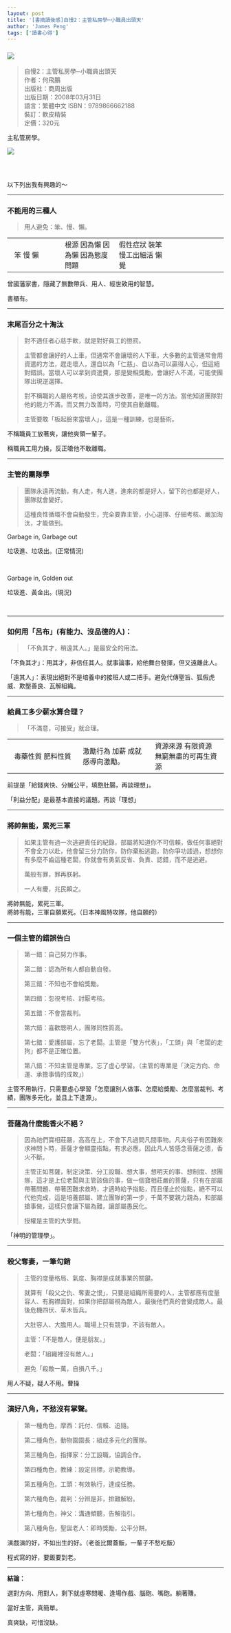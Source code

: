 ```yaml
---
layout: post
title: '[書摘讀後感]自慢2：主管私房學─小職員出頭天'
author: 'James Peng'
tags: ['讀書心得']
---
```


### ![](https://lh4.googleusercontent.com/-M-8cbrIxQ5A/USbGaRmoU3I/AAAAAAAAT8w/T3BVc1bgdzQ/s936/21+-+50)

> 自慢2：主管私房學─小職員出頭天  
> 作者：何飛鵬  
> 出版社：商周出版  
> 出版日期：2008年03月31日  
> 語言：繁體中文 ISBN：9789866662188  
> 裝訂：軟皮精裝  
> 定價：320元

主私管房學。

![](https://lh4.googleusercontent.com/-qHdB8S6Bvz4/USbGaZL64YI/AAAAAAAATyc/qHWbgfgIIFA/s936/21+-+41)

###  

以下列出我有興趣的～

* * * * *

### 不能用的三種人

> 用人避免：笨、慢、懶。

<table>
<colgroup>
<col width="25%" />
<col width="25%" />
<col width="25%" />
<col width="25%" />
</colgroup>
<tbody>
<tr class="odd">
<td align="left"> 
笨
慢
懶</td>
<td align="left">根源
因為懶
因為懶
因為態度問題</td>
<td align="left">假性症狀
裝笨
慢工出細活
懶覺</td>
</tr>
</tbody>
</table>

曾國藩家書，隱藏了無數帶兵、用人、經世致用的智慧。

書櫃有。

* * * * *

### 末尾百分之十淘汰

> 對不適任者心慈手軟，就是對好員工的懲罰。
>
> 主管都會讓好的人上車，但通常不會讓壞的人下車，大多數的主管通常會用資遣的方法，趕走壞人，還自以為「仁慈」、自以為可以贏得人心，但這絕對錯誤。當壞人可以拿到資遣費，那是變相獎勵，會讓好人不滿，可能使團隊出現逆選擇。
>
> 對不稱職的人嚴格考核，迫使其進步改善，是唯一的方法。當他知道團隊對他的能力不滿，而又無力改善時，可使其自動離職。
>
> 主管要敢「板起臉來當壞人」，這是一種訓練，也是藝術。

不稱職員工放著爽，讓他爽領一輩子。

稱職員工用力操，反正嗆他不敢離職。

* * * * *

### 主管的團隊學

> 團隊永遠再流動，有人走，有人進，進來的都是好人，留下的也都是好人，團隊就會變好。
>
> 這種良性循環不會自動發生，完全要靠主管，小心選擇、仔細考核、嚴加淘汰，才能做到。

Garbage in, Garbage out

垃圾進、垃圾出。(正常情況)

 

Garbage in, Golden out

垃圾進、黃金出。(現況)

 

* * * * *

### 如何用「呂布」(有能力、沒品德的人)：

> 「不負其才，稍遠其人。」是最安全的用法。

「不負其才」：用其才，非信任其人。就事論事，給他舞台發揮，但又遠離此人。

「遠其人」：表現出絕對不是培養中的接班人或二把手。避免代傳聖旨、狐假虎威、欺壓善良、瓦解組織。

* * * * *

### 給員工多少薪水算合理？

> 「不滿意，可接受」就合理。

<table>
<colgroup>
<col width="33%" />
<col width="33%" />
<col width="33%" />
</colgroup>
<tbody>
<tr class="odd">
<td align="left"> 
毒藥性質
肥料性質</td>
<td align="left">激勵行為
加薪
成就感導向激勵。</td>
<td align="left">資源來源
有限資源
無窮無盡的可再生資源</td>
</tr>
</tbody>
</table>

前提是「給錢爽快、分贓公平，填飽肚腸，再談理想」。

「利益分配」是最基本直接的議題。再談「理想」

* * * * *

### 將帥無能，累死三軍

> 如果主管有過一次逃避責任的紀錄，部屬將知道你不可信賴，做任何事絕對不會全力以赴，他會留三分力防你，防你棄船逃跑，防你爭功諉過，想想你有多麼不齒這種老闆，你就會有勇氣反省、負責、認錯，而不是逃避。
>
> 萬般有罪，罪再朕躬。
>
> 一人有慶，兆民賴之。

將帥無能，累死三軍。  
將帥有能，三軍自願累死。（日本神風特攻隊，他自願的）

* * * * *

### 一個主管的錯誤告白

> 第一錯：自己努力作事。
>
> 第二錯：認為所有人都自動自發。
>
> 第三錯：不知也不會給獎勵。
>
> 第四錯：忽視考核、討厭考核。
>
> 第五錯：不會當裁判。
>
> 第六錯：喜歡聰明人，團隊同性質高。
>
> 第七錯：愛護部屬，忘了老闆。主管是「雙方代表」，「工頭」與「老闆的走狗」都不是正確位置。
>
> 第八錯：不知主管是專業，忘了虛心學習。（主管的專業是「決定方向、命運、承擔事情的成敗」）

主管不用執行，只需要虛心學習「怎麼讓別人做事、怎麼給獎勵、怎麼當裁判、考績，團隊多元化，並且上下逢源」。

* * * * *

### 菩薩為什麼能香火不絕？

> 因為祂們寶相莊嚴，高高在上，不會下凡過問凡間事物。凡夫俗子有困難來求神問卜時，菩薩才會顯靈指點，有求必應。因此凡人皆感念菩薩之德，香火不斷。
>
> 主管正如菩薩，制定決策、分工設職、想大事，想明天的事、想制度、想團隊，這才是上位老闆與主管該做的事，做一個寶相莊嚴的菩薩，只有在部屬帶著問題、帶著困難求救時，才適時給予指點，而且僅止於指點，絕不可以代他完成，這是培養部屬、建立團隊的第一步，千萬不要親力親為，和部屬搶事做，這樣只會讓下屬為難，讓部屬愚民化。
>
> 授權是主管的大學問。

「神明的管理學」。

* * * * *

### 殺父奪妻，一筆勾銷

> 主管的度量格局、氣度、胸襟是成就事業的關鍵。
>
> 就算有「殺父之仇、奪妻之恨」，只要是組織所需要的人，主管都應有度量容人、有胸襟面對，如果你把部屬視為敵人，最後他們真的會變成敵人。最後危機四伏、草木皆兵。
>
> 大肚容人、大膽用人。職場上只有競爭，不該有敵人。
>
> 主管：「不是敵人，便是朋友。」
>
> 老闆：「組織裡沒有敵人。」
>
> 避免「殺敵一萬，自損八千。」

用人不疑，疑人不用。曹操

* * * * *

### 演好八角，不愁沒有掌聲。

> 第一種角色，摩西：託付、信賴、追隨。
>
> 第二種角色，動物園園長：組成多元化的團隊。
>
> 第三種角色，指揮家：分工設職，協調合作。
>
> 第四種角色，教練：設定目標，示範教導。
>
> 第五種角色，工頭：有效執行，達成任務。
>
> 第六種角色，裁判：分辨是非，排難解紛。
>
> 第七種角色，神父：溝通傾聽，告解指引。
>
> 第八種角色，聖誕老人：即時獎勵，公平分餅。

演戲演的好，不如出生的好。（老爸比爾蓋飯，一輩子不愁吃飯）

程式寫的好，要飯要到老。

* * * * *

**結論：**

選對方向、用對人，剩下就虛寒問暖、逢場作戲、腦砲、嘴砲。躺著賺。

當好主管，真簡單。

真爽缺，可惜沒缺。

